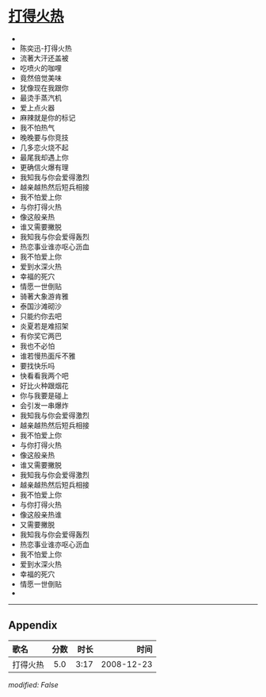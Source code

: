 # [打得火热](https://music.163.com/song?id=30569093)

* 
* 陈奕迅-打得火热
* 流著大汗还盖被
* 吃喷火的咖哩
* 竟然倍觉美味
* 犹像现在我跟你
* 最烫手蒸汽机
* 爱上点火器
* 麻辣就是你的标记
* 我不怕热气
* 晚晚要与你竞技
* 几多恋火烧不起
* 最尾我却遇上你
* 更确信火爆有理
* 我知我与你会爱得激烈
* 越亲越热然后短兵相接
* 我不怕爱上你
* 与你打得火热
* 像这般亲热
* 谁又需要撇脱
* 我知我与你会爱得轰烈
* 热恋事业谁亦呕心沥血
* 我不怕爱上你
* 爱到水深火热
* 幸福的死穴
* 情愿一世倒贴
* 骑著大象游肯雅
* 泰国沙滩砌沙
* 只能约你去吧
* 炎夏若是难招架
* 有你奖它两巴
* 我也不必怕
* 谁若慢热面斥不雅
* 要找快乐吗
* 快看看我两个吧
* 好比火种跟烟花
* 你与我要是碰上
* 会引发一串爆炸
* 我知我与你会爱得激烈
* 越亲越热然后短兵相接
* 我不怕爱上你
* 与你打得火热
* 像这般亲热
* 谁又需要撇脱
* 我知我与你会爱得激烈
* 越亲越热然后短兵相接
* 我不怕爱上你
* 与你打得火热
* 像这般亲热谁
* 又需要撇脱
* 我知我与你会爱得轰烈
* 热恋事业谁亦呕心沥血
* 我不怕爱上你
* 爱到水深火热
* 幸福的死穴
* 情愿一世倒贴
* 


---

## Appendix

|歌名|分数|时长|时间|
|:---|:---:|---:|---:|
|打得火热|5.0|3:17|2008-12-23

*modified: False*